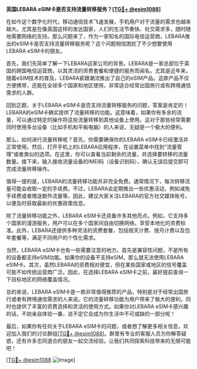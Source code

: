 **英国LEBARA eSIM卡是否支持流量转移服务？[[TG💪+ @esim1088](https://t.me/s/esim1088)]**

在如今这个数字化时代，移动通信技术飞速发展，手机用户对于流量的需求也越来越大。尤其是在像英国这样的发达国家，人们的生活节奏快、社交需求多，随时随地需要网络的支持。那么问题来了，作为一家知名的国际电信运营商，LEBARA推出的eSIM卡是否支持流量转移服务呢？这个问题相信困扰了不少想要使用LEBARA eSIM卡的朋友。

首先，我们先简单了解一下LEBARA这家公司的背景。LEBARA是一家总部位于英国的跨国电信运营商，以其灵活的资费套餐和便捷的服务而闻名。尤其是近年来，随着eSIM技术的普及，LEBARA紧跟潮流推出了自己的eSIM产品。这款产品不仅方便携带，还能在全球多个国家和地区使用，非常适合经常出国旅行或有跨境通信需求的人群。

回到正题，关于LEBARA eSIM卡是否支持流量转移服务的问题，答案是肯定的！LEBARA的eSIM卡确实提供了流量转移的功能。这意味着，如果你有多余的流量，可以通过特定的操作将这些流量转移到其他设备上使用。这对于那些经常需要同时使用多台设备（比如手机和平板电脑）的人来说，无疑是一个极大的便利。

那么，如何进行流量转移呢？首先，你需要确保你的LEBARA eSIM卡已经激活并正常使用。然后，打开手机上的LEBARA应用程序，在设置菜单中找到“流量管理”或者类似的选项。在这里，你可以查看当前剩余的流量，并选择要转移的流量数量。接下来，输入接收流量设备的IMEI码（设备识别码），确认无误后提交即可完成流量转移操作。

值得一提的是，LEBARA的流量转移功能并非完全免费。通常情况下，每次转移流量可能会收取一定的手续费。不过，LEBARA会定期推出一些优惠活动，例如减免手续费或者赠送额外流量等。因此，建议大家关注LEBARA的官方社交媒体账号，以便及时获取最新的优惠政策信息。

除了流量转移功能之外，LEBARA eSIM卡还具备许多其他亮点。例如，它支持多个国家的漫游服务，用户可以在多个国家间自由切换网络，享受本地化的资费标准。此外，LEBARA还提供多种灵活的资费套餐，包括按天计费、按月计费以及包年套餐等，满足不同用户的个性化需求。

当然，LEBARA eSIM卡也有一些需要注意的地方。首先是兼容性问题，不是所有的设备都支持eSIM功能。如果你的设备不支持eSIM，那么就无法使用LEBARA eSIM卡。其次，虽然LEBARA的资费相对便宜，但在某些国家或地区的信号覆盖可能不如传统运营商广泛。因此，在选择LEBARA eSIM卡之前，最好提前查询一下目标地区的网络覆盖情况。

总的来说，LEBARA eSIM卡是一款非常值得推荐的产品，特别是对于经常出国旅行或者有跨境通信需求的人来说。它的流量转移功能为用户带来了极大的便利，同时也提供了丰富的资费选择和灵活的使用方式。如果你对LEBARA eSIM卡感兴趣的话，不妨亲自体验一番，说不定它会成为你生活中不可或缺的一部分呢！

最后，如果你有任何关于LEBARA eSIM卡的问题，或者想了解更多相关信息，欢迎加入我们的讨论群组[[TG💪+ @esim1088](https://t.me/s/esim1088)]。群里有专业的客服人员为你解答疑惑，还有许多志同道合的朋友一起交流经验。让我们共同探索科技带来的无限可能吧！

[[TG💪+ @esim1088](https://t.me/s/esim1088) ![Image](https://i.postimg.cc/4NQfJmqS/Snipaste-2025-05-13-00-14-12.png)]